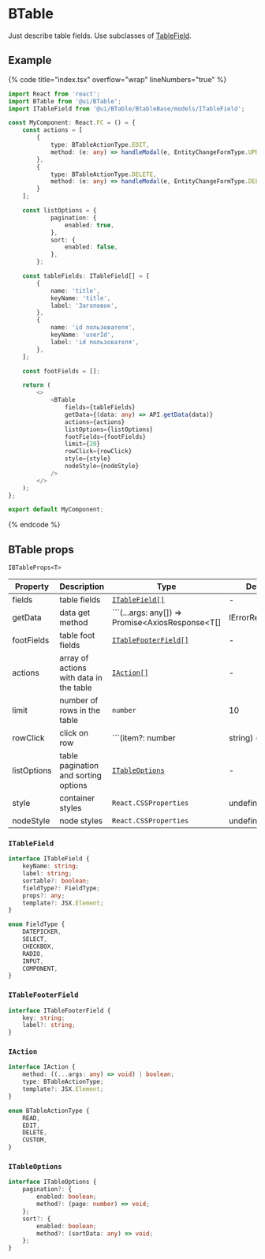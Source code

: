 # BTable
Just describe table fields. Use subclasses of [TableField](https://github.com/kelian9/profiteam-react-boilerplate/blob/main/src/components/ui/BTable/BTableBase/models/ITableField.ts).

## Example

{% code title="index.tsx" overflow="wrap" lineNumbers="true" %}

```typescript
import React from 'react';
import BTable from '@ui/BTable';
import ITableField from '@ui/BTable/BtableBase/models/ITableField';

const MyComponent: React.FC = () = {
	const actions = [
		{
			type: BTableActionType.EDIT,
			method: (e: any) => handleModal(e, EntityChangeFormType.UPDATE),	
		},
		{
			type: BTableActionType.DELETE,
			method: (e: any) => handleModal(e, EntityChangeFormType.DELETE),
		}
	];

	const listOptions = {
			pagination: {
				enabled: true,
			},
			sort: {
				enabled: false,
			},
		};

	const tableFields: ITableField[] = [
		{
			name: 'title',
			keyName: 'title',
			label: 'Заголовок',
		},
		{
			name: 'id пользователя',
			keyName: 'userId',
			label: 'id пользователя',
		},
	];

	const footFields = [];

	return (
		<>
			<BTable
				fields={tableFields}
				getData={(data: any) => API.getData(data)}
				actions={actions}
				listOptions={listOptions}
				footFields={footFields}
				limit={20}
				rowClick={rowClick}
				style={style}
				nodeStyle={nodeStyle}
			/>
		</>
	);
};

export default MyComponent;
```
{% endcode %}

## BTable props

`IBTableProps<T>`

Property           | Description                                 | Type                  | Default
------------------ | ------------------------------------------- | --------------------- | -------------------
fields              | table fields  | [```ITableField[]```](#ITableField)          | -
getData                 | data get method | ```(...args: any[]) => Promise<AxiosResponse<T[] | IErrorResponse> | T[]>```          | -
footFields                 | table foot fields | [```ITableFooterField[]```](#ITableFooterField)            | -
actions              | array of actions with data in the table  |[ ```IAction[]```](#IAction)         | -
limit               | number of rows in the table  | ```number```          | 10
rowClick            |click on row  | ```(item?: number | string) => void``` | -
listOptions        | table pagination and sorting options  | [``` ITableOptions ```](#ITableOptions)           | -
style              | container styles  | ```React.CSSProperties```          | undefined
nodeStyle              | node styles  | ```React.CSSProperties```          | undefined

### `ITableField`

```typescript
interface ITableField {
	keyName: string;
	label: string;
	sortable?: boolean;
	fieldType?: FieldType;
	props?: any;
	template?: JSX.Element;
}

enum FieldType {
	DATEPICKER,
	SELECT,
	CHECKBOX,
	RADIO,
	INPUT,
	COMPONENT,
}
```

### `ITableFooterField`

```typescript
interface ITableFooterField {
	key: string;
	label?: string;
}
```

### `IAction`

```typescript
interface IAction {
	method: ((...args: any) => void) | boolean;
	type: BTableActionType;
	template?: JSX.Element;
}

enum BTableActionType {
	READ,
	EDIT,
	DELETE,
	CUSTOM,
}
```

### `ITableOptions`

```typescript
interface ITableOptions {
	pagination?: {
		enabled: boolean;
		method?: (page: number) => void;
	};
	sort?: {
		enabled: boolean;
		method?: (sortData: any) => void;
	};
}
```

